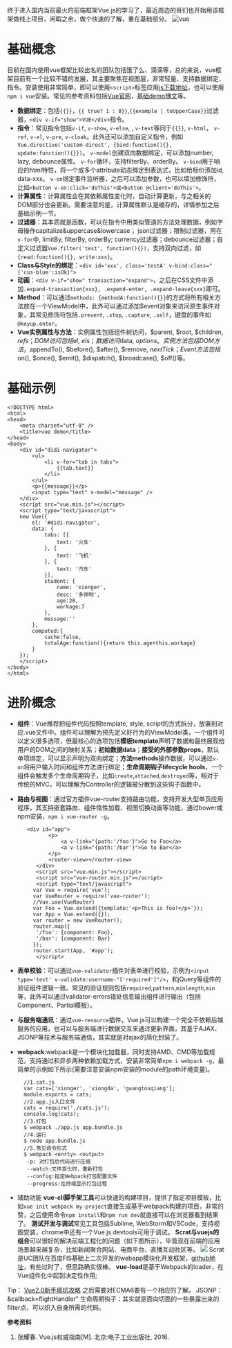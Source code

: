 终于进入国内当前最火的前端框架Vue.js的学习了，最近周边的哥们也开始用该框架做线上项目，闲暇之余，做个快速的了解，重在基础部分。
![vue](http://i.imgur.com/XwVAUpE.png)

# 基础概念 #
目前在国内使用vue框架比较出名的团队包括饿了么、滴滴等，总的来说，vue框架目前有一个比较不错的发展，其主要聚焦在视图层，非常轻量、支持数据绑定、指令。安装使用非常简单，即可以使用`<script>`标签应用[js下载地址](http://www.bootcdn.cn/vue/)，也可以使用`npm i vue`安装。常见的参考资料包括[Vue官网](https://cn.vuejs.org/)，[基础demo博文](http://www.cnblogs.com/keepfool/p/5619070.html)等。
- **数据绑定**：包括`{{}}`，`{{ true? 1 : 0}}`,`{{example | toUpperCase}}`过滤器，`<div v-if="show">VUE</div>`指令。
- **指令**：常见指令包括`v-if`, `v-show`, `v-else`,  , `v-text`等同于`{{}}`, `v-html`， `v-ref`, `v-el`, `v-pre`, `v-cloak`。此外还可以添加自定义指令，例如`Vue.directive('custom-direct', {bind:function(){}, update:function(){}})`。
`v-model`创建双向数据绑定，可以添加number, lazy, debounce属性。
`v-for`循环，支持filterBy、orderBy。
`v-bind`用于响应的html特性，将一个或多个attribute动态绑定到表达式，比如给标价添加id, data-xxx。
`v-on`绑定事件监听器，之后可以添加参数，也可以填加修饰符，比如`<button v-on:click='doThis'>或<button @client='doThis'>`。
- **计算属性**：计算属性会在其依赖属性变化时，自动计算更新，与之相关的DOM部分也会更新。需要注意的是，计算属性默认是缓存的，详情参加之后基础示例一节。
- **过滤器**：其本质就是函数，可以在指令中用类似管道的方法处理数据，例如字母操作capitalize&uppercase&lowercase； json过滤器；限制过滤器，用在`v-for`中, limitBy, filterBy, orderBy; currency过滤器；debounce过滤器；自定义过滤器`Vue.filter('test', function(){})`，支持双向过滤，如`{read:function(){}, write:xxx}`。
- **Class与Style的绑定**：`<div id='xxx', class='testA' v-bind:class="{'cus-blue':isOk}">`
- **动画**：`<div v-if="show" transaction="expand">`，之后在CSS文件中添加`.expand-transaction{xxx}, .expend-enter, .expand-leave{xxx}`即可。
- **Method**：可以通过`methods: {methodA:function(){}}`的方式将所有相关方法放在一个ViewModel中，此外可以通过添加$event对象来访问原生事件对象，其常见修饰符包括`.prevent`, `.stop`, `.capture`, `.self`，键盘的事件如`@keyup.enter`。
- **Vue实例属性与方法**：实例属性包括组件树访问，$parent, $root, $children, $refs；DOM访问包括$el, $els；数据访问$data, $options。实例方法包括DOM方法，$appendTo(), $before(), $after(), $remove, $nextTick；Event方法包括$on(), $once(), $emit(), $dispatch(), $broadcase(), $off()等。

# 基础示例 #

	<!DOCTYPE html>
	<html>
	<head>
	    <meta charset="utf-8" />
	    <title>vue demo</title>
	</head>
	<body>
	    <div id="didi-navigator">
	        <ul>
	            <li v-for="tab in tabs">
	                {{tab.text}}
	            </li>
	        </ul>
	        <p>{{message}}</p>
	        <input type="text" v-model="message" />
	    </div>
	    <script src="vue.min.js"></script>
	    <script type="text/javascript">
	    new Vue({
	        el: '#didi-navigator',
	        data: {
	            tabs: [{
	                text: '火车'
	            }, {
	                text: '飞机'
	            }, {
	                text: '汽车'
	            }],
	            student: {
	                name: 'xionger',
	                desc: '多帅哟',
	                age:28,
	                workage:7
	            },
	            message:''
	        },
	        computed:{
	        	cache:false,
	        	totalAge:function(){return this.age+this.workage}
	        }
	    });
	    </script>
	</body>
	</html>

# 进阶概念 #
- **组件**：Vue推荐把组件代码按照template, style, script的方式拆分，放置到对应.vue文件中。组件可以理解为预先定义好行为的ViewModel类，一个组件可以定义很多选项，但最核心的选项包括**模板template**声明了数据和最终展现给用户的DOM之间的映射关系；**初始数据data**；**接受的外部参数props**，默认单项绑定，可以显示声明为双向绑定；**方法methods**操作数据，可以通过`v-on`将用户输入时间和组件方法进行绑定；**生命周期钩子lifecycle hools**，一个组件会触发多个生命周期钩子，比如`create`,`attached`,`destroyed`等，相对于传统的MVC，可以理解为Controller的逻辑被分散到这些钩子函数中。



- **路由与视图**：通过官方插件vue-router支持路由功能，支持开发大型单页应用程序，其支持嵌套路由、组件惰性加载、视图切换动画等功能，通过bower或npm安装，`npm i vue-router -g`。


		 <div id="app">
		        <p>
		            <a v-link="{path:'/foo'}">Go to Foo</a>
		            <a v-link="{path:'/bar'}">Go to Bar</a>
		        </p>
		        <router-view></router-view>
		    </div>
		    <script src="vue.min.js"></script>
		    <script src="vue-router.min.js"></script>
		    <script type="text/javascript">
		   var Vue = require('vue');
		   var VueRouter = require('vue-router');
		   //Vue.use(VueRouter)
		   var Foo = Vue.extend({template:'<p>This is foo!</p>'});
		   var App = Vue.extend({});
		   var router = new VueRouter();
		   router.map({
		   	'/foo': {component: Foo},
		   	'/bar': {component: Bar}
		   });
		   router.start(App, '#app');
		    </script>


- **表单校验**：可以通过`vue-validator`插件对表单进行校验，示例为`<input type='text' v-validate:username-"['required']"/>`，和jQuery等组件的验证组件逻辑一致。常见的验证规则包括`required`,`pattern`,`minlength`,`min`等，此外可以通过validator-errors错处信息输出组件进行输出（包括Component、Partial模板）。


- **与服务端通讯**：通过`vue-resource`插件，Vue.js可以构建一个完全不依赖后端服务的应用，也可以与服务端进行数据交互来通过更新界面，其基于AJAX、JSONP等技术与服务端通信，其实就是对ajax的简化封装了。

- **webpack**:webpack是一个模块化加载器，同时支持AMD、CMD等加载规范，支持通过和异步两种依赖加载方式，安装非常简单`npm i webpack -g`，最简单的示例如下所示(需要注意安装npm安装的module的path环境变量)。


		//1.cat.js
		var cats=['xionger', 'xiongda', 'guangtouqiang'];
		module.exports = cats;
		//2.app.js入口文件
		cats = require('./cats.js');
		console.log(cats);
		//3.打包
		$ webpack ./app.js app.bundle.js
		//4.运行
		$ node app.bundle.js
		//5.常见命令形式
		$ webpack <enrty> <output>
		 -p: 对打包后代码进行压缩
		 --watch:文件变化时，重新打包
		 --config:指定Webpack打包配置文件
		 --progress:在终端显示打包过程
	


- 辅助功能
**vue-cli脚手架工具**可以快速的构建项目，提供了指定项目模板，比如`vue init webpack my-project`直接生成基于webpack构建的项目，非常的赞，之后使用命令`npm install`和`npm run dev`就直接可以在浏览器看到结果了。
**测试开发与调试**常见工具包括Sublime, WebStorm和VSCode，支持视图安装，chrome中还有一个Vue.js devtools可用于调试。
**Scrat与vuejs的组合**可以很好的解决前端工程化的问题（如下图所示），毕竟现在前端的应用场景越来越复杂，比如新闻聚合网站、电商平台、直播互动社区等。
![](http://i.imgur.com/BfKxYc2.png)
Scrat是UC团队在百度FIS基础上二次开发的webapp模块化开发框架，[github地址](http://scrat-team.github.io/#!/index)，有些过时了，但思路确实很棒。
**vue-load**是基于Webpack的loader，在Vue组件化中起到决定性作用;

Tip：
[Vue2.0新手填坑攻略](http://www.jianshu.com/p/5ba253651c3b)
之后需要对ECMA6要有一个相应的了解。
JSONP：&callback=flightHandler"
生命周期钩子：其实就是面向切面的一些暴露出来的filter点，可以织入自身所需的代码。

**参考资料**
1. 张耀春. Vue.js权威指南[M]. 北京:电子工业出版社, 2016.